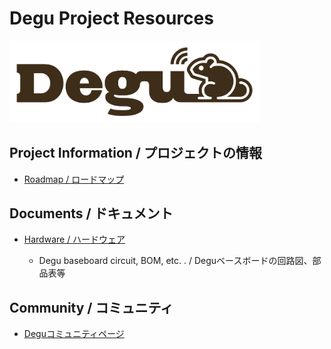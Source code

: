 # Degu Project Resources
<a href="https://open-degu.com"><img src="images/degu_logo.png" alt="Degu logo" width="400"></a>


## Project Information / プロジェクトの情報

- [Roadmap / ロードマップ](https://github.com/orgs/open-degu/projects/1)

## Documents / ドキュメント

- [Hardware / ハードウェア](https://github.com/open-degu/hardware)

    - Degu baseboard circuit, BOM, etc. . / Deguベースボードの回路図、部品表等

## Community / コミュニティ

- [Deguコミュニティページ](https://github.com/open-degu/USER_COMMUNITY)
